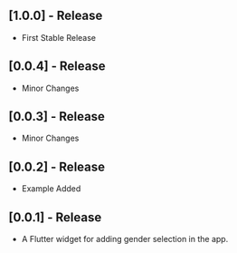 ## [1.0.0] - Release

* First Stable Release

## [0.0.4] - Release

* Minor Changes

## [0.0.3] - Release

* Minor Changes

## [0.0.2] - Release

* Example Added

## [0.0.1] - Release

* A Flutter widget for adding gender selection in the app.

